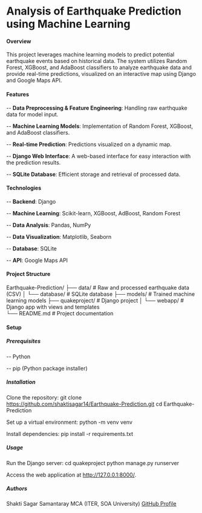 # Analysis of Earthquake Prediction using Machine Learning

#### Overview
This project leverages machine learning models to predict potential earthquake events based on historical data. The system utilizes Random Forest, XGBoost, and AdaBoost classifiers to analyze earthquake data and provide real-time predictions, visualized on an interactive map using Django and Google Maps API.

#### Features
-- **Data Preprocessing & Feature Engineering**: Handling raw earthquake data for model input.

-- **Machine Learning Models**: Implementation of Random Forest, XGBoost, and AdaBoost classifiers.

-- **Real-time Prediction**: Predictions visualized on a dynamic map.

-- **Django Web Interface**: A web-based interface for easy interaction with the prediction results.

-- **SQLite Database**: Efficient storage and retrieval of processed data.

#### Technologies
-- **Backend**: Django

-- **Machine Learning**: Scikit-learn, XGBoost, AdBoost, Random Forest

-- **Data Analysis**: Pandas, NumPy

-- **Data Visualization**: Matplotlib, Seaborn

-- **Database**: SQLite

-- **API**: Google Maps API

#### Project Structure
Earthquake-Prediction/
├── data/             # Raw and processed earthquake data (CSV)
│   └── database/     # SQLite database
├── models/           # Trained machine learning models
├── quakeproject/     # Django project
│   └── webapp/       # Django app with views and templates        
└── README.md         # Project documentation

#### Setup

##### Prerequisites
-- Python

-- pip (Python package installer)

##### Installation
Clone the repository:
    git clone https://github.com/shaktisagar14/Earthquake-Prediction.git
    cd Earthquake-Prediction

Set up a virtual environment:
    python -m venv venv

Install dependencies:
    pip install -r requirements.txt

##### Usage
Run the Django server:
    cd quakeproject
    python manage.py runserver

Access the web application at http://127.0.0.1:8000/.

##### Authors
Shakti Sagar Samantaray
MCA (ITER, SOA University)
[GitHub Profile](https://github.com/shaktisagar14)

